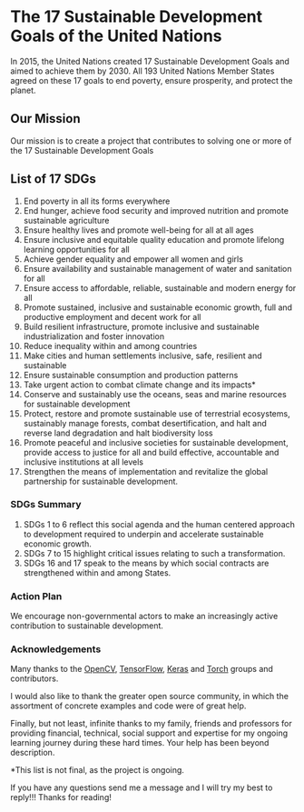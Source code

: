 # The 17 Sustainable Development Goals of the United Nations
In 2015, the United Nations created 17 Sustainable Development Goals and aimed to achieve them by 2030. All 193 United Nations Member States agreed on these 17 goals to end poverty, ensure prosperity, and protect the planet.

## Our Mission

Our mission is to create a project that contributes to solving one or more of the 17 Sustainable Development Goals

## List of 17 SDGs
 1. End poverty in all its forms everywhere
 2. End hunger, achieve food security and improved nutrition and promote sustainable agriculture
 3. Ensure healthy lives and promote well-being for all at all ages
 4. Ensure inclusive and equitable quality education and promote lifelong learning opportunities for all
 5. Achieve gender equality and empower all women and girls
 6. Ensure availability and sustainable management of water and sanitation for all
 7. Ensure access to affordable, reliable, sustainable and modern energy for all
 8. Promote sustained, inclusive and sustainable economic growth, full and productive employment and decent work for all
 9. Build resilient infrastructure, promote inclusive and sustainable industrialization and foster innovation
 10. Reduce inequality within and among countries
 11. Make cities and human settlements inclusive, safe, resilient and sustainable
 12. Ensure sustainable consumption and production patterns
 13. Take urgent action to combat climate change and its impacts*
 14. Conserve and sustainably use the oceans, seas and marine resources for sustainable development
 15. Protect, restore and promote sustainable use of terrestrial ecosystems, sustainably manage forests, combat desertification, and halt and reverse land degradation and halt biodiversity loss
 16. Promote peaceful and inclusive societies for sustainable development, provide access to justice for all and build effective, accountable and inclusive institutions at all levels
 17. Strengthen the means of implementation and revitalize the global partnership for sustainable development.
 
 ### SDGs Summary
  1. SDGs 1 to 6 reflect this social agenda and the human centered approach to development required to underpin and accelerate sustainable economic growth.
  2. SDGs 7 to 15 highlight critical issues relating to such a transformation.
  3. SDGs 16 and 17 speak to the means by which social contracts are strengthened within and among States.
  
  ### Action Plan
  We encourage non-governmental actors to make an increasingly active contribution to sustainable development.
  
  ### Acknowledgements
  Many thanks to the [OpenCV](https://github.com/opencv/opencv), [TensorFlow](https://github.com/tensorflow/tensorflow), [Keras](https://github.com/keras-team/keras) and [Torch](https://github.com/torch/torch7) groups and contributors. 

  I would also like to thank the greater open source community, in which the assortment of concrete examples and code were of great help.

  Finally, but not least, infinite thanks to my family, friends and professors for providing financial, technical, social support and expertise for my ongoing learning journey during these hard times. Your help has been beyond description.

  
  *This list is not final, as the project is ongoing.
  
  If you have any questions send me a message and I will try my best to reply!!! Thanks for reading!
 
